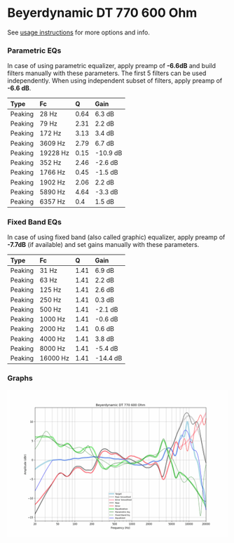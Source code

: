 # Beyerdynamic DT 770 600 Ohm
See [usage instructions](https://github.com/jaakkopasanen/AutoEq#usage) for more options and info.

### Parametric EQs
In case of using parametric equalizer, apply preamp of **-6.6dB** and build filters manually
with these parameters. The first 5 filters can be used independently.
When using independent subset of filters, apply preamp of **-6.6 dB**.

| Type    | Fc       |    Q | Gain     |
|:--------|:---------|:-----|:---------|
| Peaking | 28 Hz    | 0.64 | 6.3 dB   |
| Peaking | 79 Hz    | 2.31 | 2.2 dB   |
| Peaking | 172 Hz   | 3.13 | 3.4 dB   |
| Peaking | 3609 Hz  | 2.79 | 6.7 dB   |
| Peaking | 19228 Hz | 0.15 | -10.9 dB |
| Peaking | 352 Hz   | 2.46 | -2.6 dB  |
| Peaking | 1766 Hz  | 0.45 | -1.5 dB  |
| Peaking | 1902 Hz  | 2.06 | 2.2 dB   |
| Peaking | 5890 Hz  | 4.64 | -3.3 dB  |
| Peaking | 6357 Hz  | 0.4  | 1.5 dB   |

### Fixed Band EQs
In case of using fixed band (also called graphic) equalizer, apply preamp of **-7.7dB**
(if available) and set gains manually with these parameters.

| Type    | Fc       |    Q | Gain     |
|:--------|:---------|:-----|:---------|
| Peaking | 31 Hz    | 1.41 | 6.9 dB   |
| Peaking | 63 Hz    | 1.41 | 2.2 dB   |
| Peaking | 125 Hz   | 1.41 | 2.6 dB   |
| Peaking | 250 Hz   | 1.41 | 0.3 dB   |
| Peaking | 500 Hz   | 1.41 | -2.1 dB  |
| Peaking | 1000 Hz  | 1.41 | -0.6 dB  |
| Peaking | 2000 Hz  | 1.41 | 0.6 dB   |
| Peaking | 4000 Hz  | 1.41 | 3.8 dB   |
| Peaking | 8000 Hz  | 1.41 | -5.4 dB  |
| Peaking | 16000 Hz | 1.41 | -14.4 dB |

### Graphs
![](./Beyerdynamic%20DT%20770%20600%20Ohm.png)